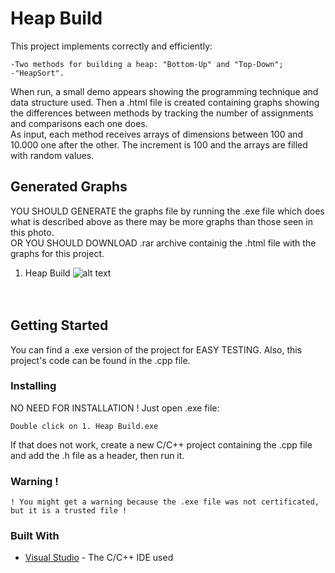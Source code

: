 # Heap Build
This project implements correctly and efficiently:
```
-Two methods for building a heap: "Bottom-Up" and "Top-Down";
-"HeapSort".
```
When run, a small demo appears showing the programming technique and data structure used. Then a .html file is created containing graphs showing the differences between methods by tracking the number of assignments and comparisons each one does.<br/>
As input, each method receives arrays of dimensions between 100 and 10.000 one after the other. The increment is 100 and the arrays are filled with random values.

## Generated Graphs
YOU SHOULD GENERATE the graphs file by running the .exe file which does what is described above as there may be more graphs than those seen in this photo.<br/>
OR YOU SHOULD DOWNLOAD .rar archive containig the .html file with the graphs for this project.
1. Heap Build
![alt text](https://github.com/DanutGavrus/Photos/blob/master/1.%20Heap%20Build.png)<br/><br/><br/>

## Getting Started
You can find a .exe version of the project for EASY TESTING. Also, this project's code can be found in the .cpp file.

### Installing
NO NEED FOR INSTALLATION !
Just open .exe file:
```
Double click on 1. Heap Build.exe
```
If that does not work, create a new C/C++ project containing the .cpp file and add the .h file as a header, then run it.

### Warning !
```
! You might get a warning because the .exe file was not certificated, but it is a trusted file !
```

### Built With
* [Visual Studio](https://visualstudio.microsoft.com/) - The C/C++ IDE used